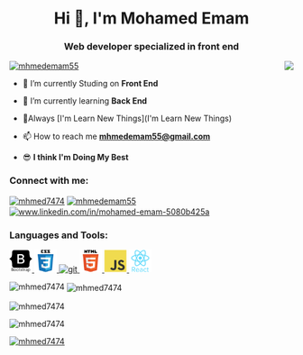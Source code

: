 <h1 align="center">Hi 👋, I'm Mohamed Emam</h1>
<h3 align="center">Web developer specialized in front end</h3>
<img align="right" src="https://user-images.githubusercontent.com/63050133/156676671-d5b2e362-97d4-4404-9447-dd71ddfea82f.gif">

<p align="left"> <a href="https://twitter.com/mhmedemam55" target="blank"><img src="https://img.shields.io/twitter/follow/mhmedemam55?logo=twitter&style=for-the-badge" alt="mhmedemam55" /></a> </p>

- 🔭 I’m currently Studing on **Front End**

- 🌱 I’m currently learning **Back End**

- 📝Always [I'm Learn New Things](I'm Learn New Things)

- 📫 How to reach me **mhmedemam55@gmail.com**

- 😎 **I think I'm Doing My Best**

<h3 align="left">Connect with me:</h3>
<p align="left">
<a href="https://codepen.io/mhmed7474" target="blank"><img align="center" src="https://raw.githubusercontent.com/rahuldkjain/github-profile-readme-generator/master/src/images/icons/Social/codepen.svg" alt="mhmed7474" height="30" width="40" /></a>
<a href="https://twitter.com/mhmedemam55" target="blank"><img align="center" src="https://raw.githubusercontent.com/rahuldkjain/github-profile-readme-generator/master/src/images/icons/Social/twitter.svg" alt="mhmedemam55" height="30" width="40" /></a>
<a href="www.linkedin.com/in/mohamed-emam-5080b425a" target="blank"><img align="center" src="https://raw.githubusercontent.com/rahuldkjain/github-profile-readme-generator/master/src/images/icons/Social/linked-in-alt.svg" alt="www.linkedin.com/in/mohamed-emam-5080b425a" height="30" width="40" /></a>
</p>

<h3 align="left">Languages and Tools:</h3>
<p align="left"> <a href="https://getbootstrap.com" target="_blank" rel="noreferrer"> <img src="https://raw.githubusercontent.com/devicons/devicon/master/icons/bootstrap/bootstrap-plain-wordmark.svg" alt="bootstrap" width="40" height="40"/> </a> <a href="https://www.w3schools.com/css/" target="_blank" rel="noreferrer"> <img src="https://raw.githubusercontent.com/devicons/devicon/master/icons/css3/css3-original-wordmark.svg" alt="css3" width="40" height="40"/> </a> <a href="https://git-scm.com/" target="_blank" rel="noreferrer"> <img src="https://www.vectorlogo.zone/logos/git-scm/git-scm-icon.svg" alt="git" width="40" height="40"/> </a> <a href="https://www.w3.org/html/" target="_blank" rel="noreferrer"> <img src="https://raw.githubusercontent.com/devicons/devicon/master/icons/html5/html5-original-wordmark.svg" alt="html5" width="40" height="40"/> </a> <a href="https://developer.mozilla.org/en-US/docs/Web/JavaScript" target="_blank" rel="noreferrer"> <img src="https://raw.githubusercontent.com/devicons/devicon/master/icons/javascript/javascript-original.svg" alt="javascript" width="40" height="40"/> </a> <a href="https://reactjs.org/" target="_blank" rel="noreferrer"> <img src="https://raw.githubusercontent.com/devicons/devicon/master/icons/react/react-original-wordmark.svg" alt="react" width="40" height="40"/> </a> </p>

<p><img align="left" src="https://github-readme-stats.vercel.app/api/top-langs?username=mhmed7474&show_icons=true&locale=en&layout=compact" alt="mhmed7474" /></p>

<p>&nbsp;<img align="center" src="https://github-readme-stats.vercel.app/api?username=mhmed7474&show_icons=true&locale=en" alt="mhmed7474" /></p>

<p><img align="center" src="https://github-readme-streak-stats.herokuapp.com/?user=mhmed7474&" alt="mhmed7474" /></p>
<p align="left"> <img src="https://komarev.com/ghpvc/?username=mhmed7474&label=Profile%20views&color=0e75b6&style=flat" alt="mhmed7474" /> </p>

<p align="left"> <a href="https://github.com/ryo-ma/github-profile-trophy"><img src="https://github-profile-trophy.vercel.app/?username=mhmed7474" alt="mhmed7474" /></a> </p>
